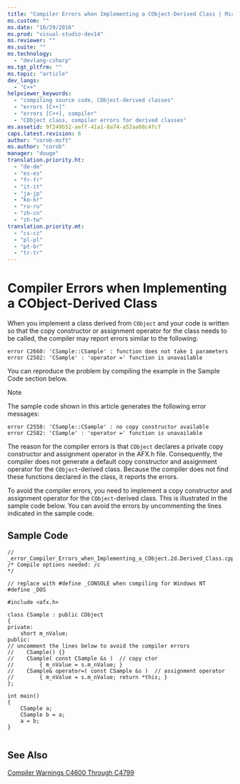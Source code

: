 ```yaml
---
title: "Compiler Errors when Implementing a CObject-Derived Class | Microsoft Docs"
ms.custom: ""
ms.date: "10/29/2016"
ms.prod: "visual-studio-dev14"
ms.reviewer: ""
ms.suite: ""
ms.technology: 
  - "devlang-csharp"
ms.tgt_pltfrm: ""
ms.topic: "article"
dev_langs: 
  - "C++"
helpviewer_keywords: 
  - "compiling source code, CObject-derived classes"
  - "errors [C++]"
  - "errors [C++], compiler"
  - "CObject class, compiler errors for derived classes"
ms.assetid: 9f249b52-aeff-41a1-8a74-a52aa08c4fcf
caps.latest.revision: 6
author: "corob-msft"
ms.author: "corob"
manager: "douge"
translation.priority.ht: 
  - "de-de"
  - "es-es"
  - "fr-fr"
  - "it-it"
  - "ja-jp"
  - "ko-kr"
  - "ru-ru"
  - "zh-cn"
  - "zh-tw"
translation.priority.mt: 
  - "cs-cz"
  - "pl-pl"
  - "pt-br"
  - "tr-tr"
---
```

# Compiler Errors when Implementing a CObject-Derived Class
When you implement a class derived from `CObject` and your code is written so that the copy constructor or assignment operator for the class needs to be called, the compiler may report errors similar to the following:  
  
```  
error C2660: 'CSample::CSample' : function does not take 1 parameters  
error C2582: 'CSample' : 'operator =' function is unavailable  
```  
  
 You can reproduce the problem by compiling the example in the Sample Code section below.  
  
> [!NOTE]
>  The sample code shown in this article generates the following error messages:  
  
```  
error C2558: 'CSample::CSample' : no copy constructor available  
error C2582: 'CSample' : 'operator =' function is unavailable  
```  
  
 The reason for the compiler errors is that `CObject` declares a private copy constructor and assignment operator in the AFX.h file. Consequently, the compiler does not generate a default copy constructor and assignment operator for the `CObject`-derived class. Because the compiler does not find these functions declared in the class, it reports the errors.  
  
 To avoid the compiler errors, you need to implement a copy constructor and assignment operator for the `CObject`-derived class. This is illustrated in the sample code below. You can avoid the errors by uncommenting the lines indicated in the sample code.  
  
## Sample Code  
  
```  
// _error_Compiler_Errors_when_Implementing_a_CObject.2d.Derived_Class.cpp  
/* Compile options needed: /c  
*/  
  
// replace with #define _CONSOLE when compiling for Windows NT  
#define _DOS  
  
#include <afx.h>  
  
class CSample : public CObject  
{  
private:  
    short m_nValue;  
public:  
// uncomment the lines below to avoid the compiler errors  
//    CSample() {}  
//    CSample( const CSample &s )  // copy ctor  
//        { m_nValue = s.m_nValue; }  
//    CSample& operator=( const CSample &s )  // assignment operator  
//        { m_nValue = s.m_nValue; return *this; }  
};  
  
int main()  
{  
    CSample a;  
    CSample b = a;  
    a = b;  
}  
  
```  
  
## See Also  
 [Compiler Warnings C4600 Through C4799](/visual-cpp/error-messages/compiler-warnings/compiler-warnings-c4600-through-c4799)